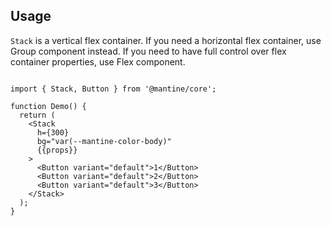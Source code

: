 ## Usage

`Stack` is a vertical flex container. If you need a horizontal flex container, use Group component instead. If you need to have full control over flex container properties, use Flex component.

```

import { Stack, Button } from '@mantine/core';

function Demo() {
  return (
    <Stack
      h={300}
      bg="var(--mantine-color-body)"
      {{props}}
    >
      <Button variant="default">1</Button>
      <Button variant="default">2</Button>
      <Button variant="default">3</Button>
    </Stack>
  );
}
```